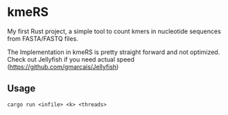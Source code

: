 # kmeRS

My first Rust project, a simple tool to count kmers in nucleotide sequences from FASTA/FASTQ files.<br>

The Implementation in kmeRS is pretty straight forward and not optimized.<br>
Check out Jellyfish if you need actual speed (https://github.com/gmarcais/Jellyfish)

## Usage

`cargo run <infile> <k> <threads>`
